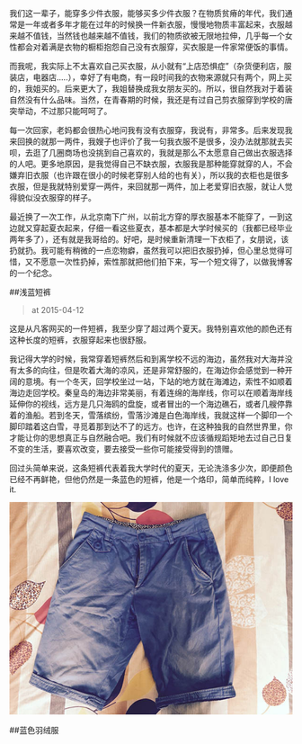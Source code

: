 


我们这一辈子，能穿多少件衣服，能够买多少件衣服？在物质贫瘠的年代，我们通常是一年或者多年才能在过年的时候换一件新衣服，慢慢地物质丰富起来，衣服越来越不值钱，当然钱也越来越不值钱，我们的物质欲被无限地拉伸，几乎每一个女性都会对着满是衣物的橱柜抱怨自己没有衣服穿，买衣服是一件家常便饭的事情。

而我呢，我实际上不太喜欢自己买衣服，从小就有“上店恐惧症”（杂货便利店，服装店，电器店.....），幸好了有电商，有一段时间我的衣物来源就只有两个，网上买的，我姐买的。后来更大了，我姐替换成我女朋友买的。所以，很自然我对于着装自然没有什么品味。当然，在青春期的时候，我还是有过自己剪衣服穿到学校的唐突举动，不过那只能呵呵了。

每一次回家，老妈都会很热心地问我有没有衣服穿，我说有，非常多。后来发现我来回换的就那一两件，我嫂子也评价了我一句我衣服不是很多，没办法就那就去买呗，去逛了几圈商场也没挑到自己喜欢的，我就是那么不太愿意自己做出衣服选择的人吧。更多地原因，是我觉得自己不缺衣服，衣服我是那种能穿就穿的人，不会嫌弃旧衣服（也许跟在很小的时候老穿别人给的也有关），所以我的衣柜也是很多衣服，但是我就特别爱穿一两件，来回就那一两件，加上老爱穿旧衣服，就让人觉得貌似没衣服穿的样子。

最近换了一次工作，从北京南下广州，以前北方穿的厚衣服基本不能穿了，一到这边就又穿起夏衣起来，仔细一看这些夏衣，基本都是大学时候买的（我都已经毕业两年多了），还有就是我哥给的。好吧，是时候重新清理一下衣柜了，女朋说，该扔就扔。我可能有稍微的一点恋物癖，虽然我可以把旧衣服扔掉，但心里总觉得可惜，又不愿意一次性扔掉，索性那就把他们拍下来，写一个短文得了，以做我博客的一个纪念。



##浅蓝短裤
>at 2015-04-12 

这是从凡客网买的一件短裤，我至少穿了超过两个夏天。我特别喜欢他的颜色还有这种长度的短裤，衣服穿起来也很舒服。

我记得大学的时候，我常穿着短裤然后和到离学校不远的海边，虽然我对大海并没有太多的向往，但是吹着大海的凉风，还是非常舒服的，在海边你会感觉到一种开阔的意境。有一个冬天，回学校坐过一站，下站的地方就在海滩边，索性不如顺着海边走回学校。秦皇岛的海边非常美丽，有着连绵的海岸线，你可以在顺着海岸线延伸你的视线，远方是几只海鸥的盘旋，或者冒出的一个海边礁石，或者几艘停靠着的渔船。若到冬天，雪落缤纷，雪落沙滩是白色海岸线，我就这样一个脚印一个脚印踏着这白雪，寻觅着那到达不了的远方。也许，在这种独我的自然世界里，你才能让你的思想真正与自然融合吧。我们有时候就不应该循规蹈矩地去过自己日复不变的生活，要喜欢改变，要去接受一些你可能接受得到的馈赠。

回过头简单来说，这条短裤代表着我大学时代的夏天，无论洗涤多少次，即便颜色已经不再鲜艳，但他仍然是一条蓝色的短裤，他是一个烙印，简单而纯粹，I love it.

![blue shorts](/res/images/blueShorts.jpg)

##蓝色羽绒服





